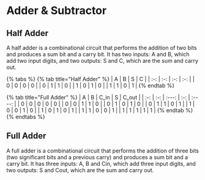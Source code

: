 # Adder & Subtractor

## Half Adder

A half adder is a combinational circuit that performs the addition of two bits and produces a sum bit and a carry bit. It has two inputs: A and B, which add two input digits, and two outputs: S and C, which are the sum and carry out.

{% tabs %}
{% tab title="Half Adder" %}
|  A  |  B  |  S  |  C  |
| :-: | :-: | :-: | :-: |
|  0  |  0  |  0  |  0  |
|  0  |  1  |  1  |  0  |
|  1  |  0  |  1  |  0  |
|  1  |  1  |  0  |  1  |
{% endtab %}

{% tab title="Full Adder" %}
|  A  |  B  | C\_in |  S  | C\_out |
| :-: | :-: | :---: | :-: | :----: |
|  0  |  0  |   0   |  0  |    0   |
|  0  |  0  |   1   |  1  |    0   |
|  0  |  1  |   0   |  1  |    0   |
|  0  |  1  |   1   |  0  |    1   |
|  1  |  0  |   0   |  1  |    0   |
|  1  |  0  |   1   |  0  |    1   |
|  1  |  1  |   0   |  0  |    1   |
|  1  |  1  |   1   |  1  |    1   |
{% endtab %}
{% endtabs %}

## Full Adder

A full adder is a combinational circuit that performs the addition of three bits (two significant bits and a previous carry) and produces a sum bit and a carry bit. It has three inputs: A, B and Cin, which add three input digits, and two outputs: S and Cout, which are the sum and carry out.
